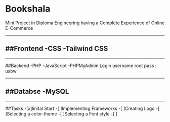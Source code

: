 # Bookshala
Mini Project in Diploma Engineering having a Complete Experience of Online E-Commerce  

---
##Frontend
-CSS
-Tailwind CSS
-

---
##Backend
-PHP
-JavaScript
-PHPMyAdmin 
  Login username root pass : usbw

---
##Databse
-MySQL
-

---

##Tasks
-[x]Iinital Start
-[ ]Implementing Frameworks
-[ ]Creating Logo
-[ ]Selecting a color-theme
-[ ]Selecting a Font style
-[ ]



